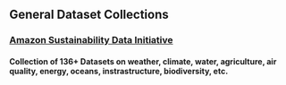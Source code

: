 ## General Dataset Collections

### [Amazon Sustainability Data Initiative](https://registry.opendata.aws/collab/asdi/)
#### Collection of 136+ Datasets on weather, climate, water, agriculture, air quality, energy, oceans, instrastructure, biodiversity, etc.
